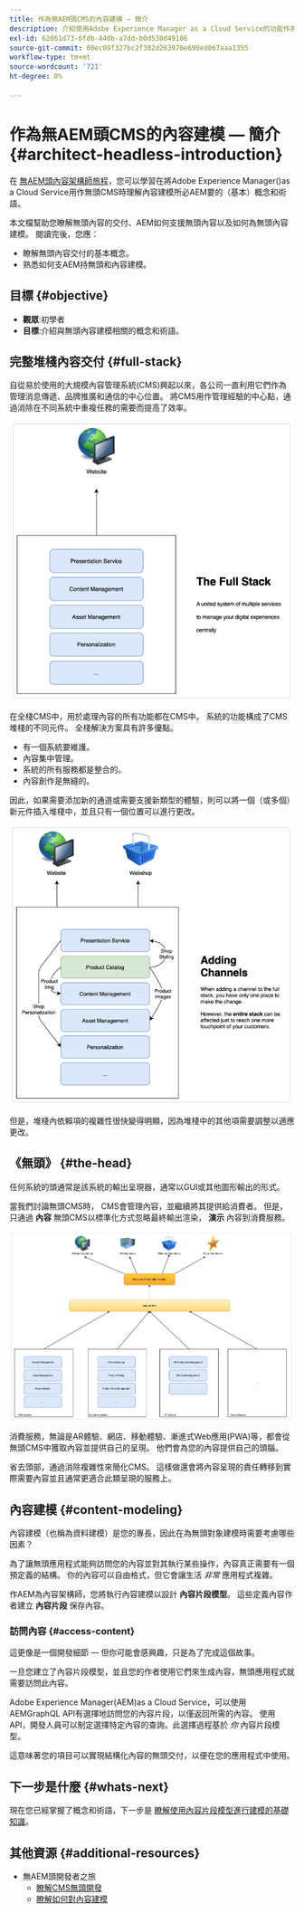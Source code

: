 ```yaml
---
title: 作為無AEM頭CMS的內容建模 — 簡介
description: 介紹使用Adobe Experience Manager as a Cloud Service的功能作為無頭CMS來為項目的內容建模。
exl-id: 62061d73-6fdb-440b-a7dd-b0d530d49186
source-git-commit: 00ec09f327bc2f382d263970e690ed067aaa1355
workflow-type: tm+mt
source-wordcount: '721'
ht-degree: 0%

---
```


# 作為無AEM頭CMS的內容建模 — 簡介 {#architect-headless-introduction}

在 [無AEM頭內容架構師旅程](overview.md)，您可以學習在將Adobe Experience Manager()as a Cloud Service用作無頭CMS時理解內容建模所必AEM要的（基本）概念和術語。

本文檔幫助您瞭解無頭內容的交付、AEM如何支援無頭內容以及如何為無頭內容建模。 閱讀完後，您應：

* 瞭解無頭內容交付的基本概念。
* 熟悉如何支AEM持無頭和內容建模。

## 目標 {#objective}

* **觀眾**:初學者
* **目標**:介紹與無頭內容建模相關的概念和術語。

## 完整堆棧內容交付 {#full-stack}

自從易於使用的大規模內容管理系統(CMS)興起以來，各公司一直利用它們作為管理消息傳遞、品牌推廣和通信的中心位置。 將CMS用作管理經驗的中心點，通過消除在不同系統中重複任務的需要而提高了效率。

![經典的全堆棧CMS](/help/journey-headless/developer/assets/full-stack.png)

在全棧CMS中，用於處理內容的所有功能都在CMS中。 系統的功能構成了CMS堆棧的不同元件。 全棧解決方案具有許多優點。

* 有一個系統要維護。
* 內容集中管理。
* 系統的所有服務都是整合的。
* 內容創作是無縫的。

因此，如果需要添加新的通道或需要支援新類型的體驗，則可以將一個（或多個）新元件插入堆棧中，並且只有一個位置可以進行更改。

![向堆棧添加新通道](/help/journey-headless/developer/assets/adding-channel.png)

但是，堆棧內依賴項的複雜性很快變得明顯，因為堆棧中的其他項需要調整以適應更改。

## 《無頭》 {#the-head}

任何系統的頭通常是該系統的輸出呈現器，通常以GUI或其他圖形輸出的形式。

當我們討論無頭CMS時， CMS會管理內容，並繼續將其提供給消費者。 但是，只通過 **內容** 無頭CMS以標準化方式忽略最終輸出渲染， **演示** 內容到消費服務。

![無頭CMS](/help/journey-headless/developer/assets/headless-cms.png)

消費服務，無論是AR體驗、網店、移動體驗、漸進式Web應用(PWA)等，都會從無頭CMS中獲取內容並提供自己的呈現。 他們會為您的內容提供自己的頭腦。

省去頭部，通過消除複雜性來簡化CMS。 這樣做還會將內容呈現的責任轉移到實際需要內容並且通常更適合此類呈現的服務上。

## 內容建模 {#content-modeling}

內容建模（也稱為資料建模）是您的專長，因此在為無頭對象建模時需要考慮哪些因素？

為了讓無頭應用程式能夠訪問您的內容並對其執行某些操作，內容真正需要有一個預定義的結構。 你的內容可以自由格式，但它會讓生活 *非常* 應用程式複雜。

作AEM為內容架構師，您將執行內容建模以設計 **內容片段模型**。 這些定義內容作者建立 **內容片段** 保存內容。

### 訪問內容 {#access-content}

這更像是一個開發細節 — 但你可能會感興趣，只是為了完成這個故事。

一旦您建立了內容片段模型，並且您的作者使用它們來生成內容，無頭應用程式就需要訪問此內容。

Adobe Experience Manager(AEM)as a Cloud Service，可以使用AEMGraphQL API有選擇地訪問您的內容片段，以僅返回所需的內容。 使用API，開發人員可以制定選擇特定內容的查詢。此選擇過程基於 *你* 內容片段模型。

這意味著您的項目可以實現結構化內容的無頭交付，以便在您的應用程式中使用。

## 下一步是什麼 {#whats-next}

現在您已經掌握了概念和術語，下一步是 [瞭解使用內容片段模型進行建模的基礎知識](basics.md)。

## 其他資源 {#additional-resources}

* 無AEM頭開發者之旅
   * [瞭解CMS無頭開發](/help/journey-headless/developer/learn-about.md)
   * [瞭解如何對內容建模](/help/journey-headless/developer/model-your-content.md)
